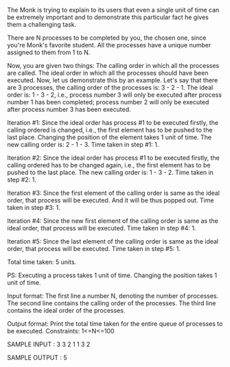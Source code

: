 The Monk is trying to explain to its users that even a single unit of time can be extremely important and to demonstrate this particular fact he gives them a challenging task.

There are N processes to be completed by you, the chosen one, since you're Monk's favorite student. All the processes have a unique number assigned to them from 1 to N.

Now, you are given two things:
The calling order in which all the processes are called.
The ideal order in which all the processes should have been executed.
Now, let us demonstrate this by an example. Let's say that there are 3 processes, the calling order of the processes is: 3 - 2 - 1. The ideal order is: 1 - 3 - 2, i.e., process number 3 will only be executed after process number 1 has been completed; process number 2 will only be executed after process number 3 has been executed.

Iteration #1: Since the ideal order has process #1 to be executed firstly, the calling ordered is changed, i.e., the first element has to be pushed to the last place. Changing the position of the element takes 1 unit of time. The new calling order is: 2 - 1 - 3. Time taken in step #1: 1.

Iteration #2: Since the ideal order has process #1 to be executed firstly, the calling ordered has to be changed again, i.e., the first element has to be pushed to the last place. The new calling order is: 1 - 3 - 2. Time taken in step #2: 1.

Iteration #3: Since the first element of the calling order is same as the ideal order, that process will be executed. And it will be thus popped out. Time taken in step #3: 1.

Iteration #4: Since the new first element of the calling order is same as the ideal order, that process will be executed. Time taken in step #4: 1.

Iteration #5: Since the last element of the calling order is same as the ideal order, that process will be executed. Time taken in step #5: 1.

Total time taken: 5 units.

PS: Executing a process takes 1 unit of time. Changing the position takes 1 unit of time.

Input format:
The first line a number N, denoting the number of processes. The second line contains the calling order of the processes. The third line contains the ideal order of the processes.

Output format: Print the total time taken for the entire queue of processes to be executed.
Constraints: 
1<=N<=100

SAMPLE INPUT : 3
               3 2 1
               1 3 2

SAMPLE OUTPUT : 5


